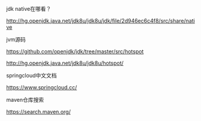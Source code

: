 jdk native在哪看？

http://hg.openjdk.java.net/jdk8u/jdk8u/jdk/file/2d946ec6c4f8/src/share/native

jvm源码

https://github.com/openjdk/jdk/tree/master/src/hotspot

http://hg.openjdk.java.net/jdk8u/jdk8u/hotspot/

springcloud中文文档

https://www.springcloud.cc/

maven仓库搜索

https://search.maven.org/